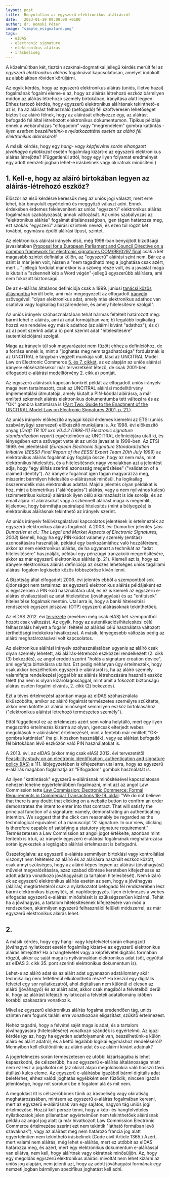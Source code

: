 ```yaml
---
layout: post
title:  Bonyolultan az egyszerű elektronikus aláírásról
date:   2023-01-19 09:00:00 +0100
author: dr. Homoki Péter
image: "simple_esignature.png"
tags:
  - eIDAS
  - electronic signature
  - elektronikus aláírás
  - írásbeliség
---
```


A közelmúltban két, tisztán szakmai-dogmatikai jellegű kérdés merült fel az *egyszerű elektronikus aláírás* fogalmával kapcsolatosan, amelyet indokolt az alábbiakban röviden körüljárni.

Az egyik kérdés, hogy az egyszerű elektronikus aláírás (uniós, illetve hazai) fogalmának fogalmi eleme-e az, hogy az aláírás létrehozó eszköz bármilyen módon az aláírás létrehozó személy birtokában, irányítása alatt legyen. Ehhez tartozó kérdés, hogy egyszerű elektronikus aláírásnak tekinthető-e az is, ha az aláírást felhasználó (befogadó) fél szoftveresen lehetőséget biztosít az aláíró félnek, hogy az aláírását elhelyezze egy, az aláírást befogadó fél által létrehozott elektronikus dokumentumon. Tipikus példája ennek a webáruházas "elfogadom" vagy "megrendelem" gombra kattintás - *ilyen esetben beszélhetünk-e nyilatkozattétel esetén az aláíró fél elektronikus aláírásáról?*

A másik kérdés, hogy egy *hang- vagy képfelvétel során elhangzott jóváhagyó nyilatkozat* esetén fogalmilag kizárt-e az egyszerű elektronikus aláírás létrejötte? (Függetlenül attól, hogy egy ilyen folyamat eredményét egy adott nemzeti jogban lehet-e írásbelinek vagy okiratnak minősíteni.)

## 1. Kell-e, hogy az aláíró birtokában legyen az aláírás-létrehozó eszköz?

Először az első kérdésre keressük meg az uniós jogi választ, mert erre lehet, bár bonyolult egyértelmű és meggyőző választ adni. Ennek érdekében érdemes feleleveníteni az uniós "egyszerű" elektronikus aláírás fogalmának szabályozását, annak változását. Az uniós szabályozás az "elektronikus aláírás" fogalmát általánosságban, igen tágan határozza meg, ezt szokás "egyszerű" aláírási szintnek nevezi, és ezen túl rögzít két további, egymásra épülő aláírási típust, szintet.

Az elektronikus aláírási irányelv első, még 1998-ban benyújtott bizottsági javaslatában [Proposal for a European Parliament and Council Directive on a common framework for electronic signatures COM/98/0297 final](https://eur-lex.europa.eu/legal-content/EN/TXT/?uri=CELEX%3A51998PC0297) csak a két magasabb szintet definiálta külön, az "egyszerű" aláírási szint nem. Bár ez a szint is már jelen volt, hiszen a "nem tagadható meg a joghatása csak azért, mert ..." jellegű fordulat már ekkor is a szöveg része volt, és a javaslat maga is kiutalt a "szkennelt kép a Word végén"-jellegű egyszerűbb aláírásra, ami nem fokozott biztonságú.

De az e-aláírás általános definíciója csak a 1999. júniusi [tanácsi közös álláspontba](https://data.consilium.europa.eu/doc/document/ST-7634-1999-ADD-1/en/pdf) került bele, ami már megegyezett az elfogadott [irányelv](https://eur-lex.europa.eu/legal-content/EN/TXT/?uri=CELEX:31999L0093) szövegével: "olyan elektronikus adat, amely más elektronikus adathoz van csatolva vagy logikailag hozzárendelve, és amely hitelesítésre szolgál".

Az uniós irányelv szóhasználatában tehát hármas feltételt határozott meg: bármi lehet e-aláírás, ami
a) adat formájában van;
b) legalább logikailag hozzá van rendelve egy másik adathoz (az aláírni kívánt "adathoz"); és
c) az a) pont szerinti adat a b) pont szerint adat "hitelesítésére" (autentikációjára) szolgál.

Maga az irányelv túl sok magyarázatot nem fűzött ehhez a definícióhoz, de a forrása ennek is, mint a "joghatás meg nem tagadhatósága" fordulatnak is az UNCITRAL e tárgyban végzett munkája volt, lásd az UNCITRAL Model Law on Electronic Commerce [5. és 7. cikkét](https://uncitral.un.org/sites/uncitral.un.org/files/media-documents/uncitral/en/19-04970_ebook.pdf), az ez alapján az uniós aláírási irányelv előkészítésekor már tervezetként létező, de csak 2001-ben elfogadott [e-aláírási modelltörvény](https://uncitral.un.org/sites/uncitral.un.org/files/media-documents/uncitral/en/ml-elecsig-e.pdf) 2. cikk a) pontját.

Az egyszerű aláírások kapcsán konkrét példát az elfogadott uniós irányelv maga nem tartalmazott, csak az UNCITRAL aláírási modelltörvény implementálási útmutatója, amely kiutalt a PIN-kóddal aláírásra, a már említett szkennelt aláírás elektronikus dokumentumba tett változára és az "OK" gombra kattintásra is ([Part Two: Guide to the Enactment of the UNCITRAL Model Law on Electronic Signatures 2001, p. 21.](https://uncitral.un.org/sites/uncitral.un.org/files/media-documents/uncitral/en/ml-elecsig-e.pdf)).

Az uniós irányelv előkészítő anyagai közül érdemes kiemelni az ETSI (uniós szabványügyi szervezet) előkészítő munkájára is. Az 1998. évi előkészítő anyag (*Draft TR 101 xxx V0.4.2 (1998-11) Electronic signature standardization report*) egyértelműen az UNCITRAL definíciójára utalt ki, és lényegében ezt a szöveget vette át az uniós javaslat is 1999-ben. Az ETSI 1999. évi jelentésből (*European Electronic Signature Standardization Initiative (EESSI) Final Report of the EESSI Expert Team 20th July 1999*) az elektronikus aláírás fogalmát úgy foglalja össze, hogy az nem más, mint elektronikus hitelesítés, és a hitelesítésnek nagy vonalakban azt a jelentést adja, hogy "egy állítás szerinti azonosság megerősítése" ("validation of a claimed identity”). Az irányelv fogalmát igen tágan magyarázza meg, miszerint bármilyen hitelesítés e-aláírásnak minősül, ha logikailag összerendelik más elektronikus adattal. Majd a jelentés olyan példákat is hoz, mint a biometrikus ("aláírópados") aláírás, vagy a nem nyilvános kulcsú (szimmetrikus kulcsú) aláírások ilyen célú alkalmazását is ide sorolja, és az email aljára írt aláírásokat vagy a szkennelt aláírást maga is megemlíti, kijelentve, hogy bármifajta papíralapú hitelesítés (mint a bélyegzés) is elektronikus aláírásnak tekinthető az irányelv szerint.

Az uniós irányelv felülvizsgálatával kapcsolatos jelentések is értelmezték az egyszerű elektronikus aláírás fogalmát. A 2003. évi Dumortier jelentés (*Jos Dumortier et al.: The Legal and Market Aspects of Electronic Signatures, 2003*) kiemeli, hogy ha egy PIN-kódot valamely személy (entitás) azonosítására használják, például egy bankszámlához való hozzáférésre, akkor az nem elektronikus aláírás, de ha ugyanazt a technikát az "adat hitelesítésére" használják, például egy pénzügyi tranzakció megerősítésére, akkor az már egyszerű elektronikus aláírás (p. 21). Kiemeli azt is, hogy az irányelv elektronikus aláírás definíciója az összes lehetséges uniós tagállami aláírási fogalom legkisebb közös többszöröse kíván lenni.

A Bizottság által elfogadott 2006. évi jelentés ebből a szempontból sok újdonságot nem tartalmaz: az egyszerű elektronikus aláírás példájaként ez is egyszerűen a PIN-kód használatára utal, és ez is kiemeli az egyszerű e-aláírás elválasztását az adat hitelesítése (jóváhagyása) és az "entitások" hitelesítése fogalmak mentén. Utal arra is, hogy a banki hitelesítési rendszerek egyszeri jelszavai (OTP) egyszerű aláírásoknak tekinthetőek.

Az eIDAS 2012. évi [tervezete](https://eur-lex.europa.eu/legal-content/EN/TXT/PDF/?uri=CELEX:52012PC0238&from=EN) (nevében még csak eIAS) két szempontból hozott csak változást. Az egyik, hogy az autentikációs/hitelesítési célú felhasználás helyett a fogalmi feltétel az aláírási célú használatra változott (érthetőségi indokokra hivatkozva). A másik, lényegesebb változás pedig az aláíró meghatározásával volt kapcsolatos.

Az elektronikus aláírási irányelv szóhasználatában ugyanis az aláíró csak olyan személy lehetett, aki aláírás-létrehozó eszközzel rendelkezett (2. cikk (3) bekezdés), az angol eredeti szerint "holds a signature creation device", ami egyfajta birtoklásra utalhat. Ezt pedig néhányan úgy értelmezték, hogy csak akkor beszélhetünk egyszerű e-aláírásról is, ha az aláíró személy valamifajta rendelkezési joggal bír az aláírás létrehozására használt eszköz felett (ha nem is olyan kizárólagossággal, mint amit a fokozott biztonságú aláírás esetén fogalmi elvárás, 2. cikk (2) bekezdés).

Ezt a téves értelmezést azonban maga az eIDAS szóhasználata kiküszöbölte, amikor az aláíró fogalmát természetes személyre szűkítette, akkor nem kötötte az aláírói minőséget semmilyen eszköz birtoklásához ("elektronikus aláírást létrehozó természetes személy").

Ettől függetlenül ez az értelmezés azért sem volna helytálló, mert egy ilyen megszorító értelmezés kizárná az olyan, igencsak elterjedt webes megoldások e-aláírásként értelmezését, mint a fentebb már említett "OK-gombra kattintást" (ha pl. kioszkon használják), vagy az aláírást befogadó fél birtokában lévő eszközön való PIN használatokat is.

A 2013. évi, az eIDAS (akkor még csak eIAS) 2012. évi tervezetétől [Feasibility study on an electronic identification, authentication and signature policy (IAS)](https://publications.europa.eu/resource/cellar/2d80fe08-751b-4097-96ed-4564bbbfb1b8.0001.01/DOC_1) a 111. lábjegyzetében is kifejezetten utal arra, hogy az egyszerű e-aláírás magában foglalhatja az "Elfogadom" gombok használatát is.

Az ilyen "kattintások" egyszerű e-aláírásnak minősítésével kapcsolatosan nehezen lehetne egyértelműbben fogalmazni, mint azt az angol Law Commission tette [Law Commission: Electronic Commerce: Formal Requirements in Commercial Transactions 18-19. oldal](https://www.lawcom.gov.uk/project/electronic-commerce-formal-requirements-in-commercial-transactions/): "We do not believe that there is any doubt that clicking on a website button to confirm an order demonstrates the intent to enter into that contract. That will satisfy the principal function of a signature: namely, demonstrating an authenticating intention. We suggest that the click can reasonably be regarded as the technological equivalent of a manuscript ‘X’ signature. In our view, clicking is therefore capable of satisfying a statutory signature requirement." Természetesen a Law Commission az angol jogot értékelte, azonban mint fentebb is írtuk, az irányelv egyszerű e-aláírási fogalmának meghatározása során igyekeztek a legtágabb aláírási értelmezést is befogadni.

Összefoglalva: az egyszerű e-aláírás semmilyen birtoklási vagy kontrollálási viszonyt nem feltételez az aláíró és az aláírásra használt eszköz között, csak annyi szükséges, hogy az aláíró képes legyen az aláírási (jóváhagyási) művelet megvalósítására, azaz szabad döntése keretében kifejezhesse az adott adatra vonatkozó jóváhagyását (a tartalom hitelesítését). Nem kizáró ok az egyszerű elektronikus aláírás esetén az sem, hogy a jóváhagyás (aláírás) megtörténtéről csak a nyilatkozatot befogadó fél rendszerében lesz bármi elektronikus bizonyíték, pl. naplóbejegyzés. Ilyen értelmezés a webes elfogadás egyszerű e-aláírási minősítését is szükségszerűen kizárná. Tehát ha a jóváhagyás, a tartalom hitelesítésének kifejezésére van mód a rendszerben, akármilyen egyszerű felhasználói felületi módszerrel, az már egyszerű elektronikus aláírás lehet.

## 2.

A másik kérdés, hogy egy hang- vagy képfelvétel során elhangzott jóváhagyó nyilatkozat esetén fogalmilag kizárt-e az egyszerű elektronikus aláírás létrejötte? Ha a hangfelvétel vagy a képfelvétel digitális formában rögzül, akkor az saját maga is nyilvánvalóan elektronikus adat (sőt, egyúttal az eIDAS 3. cikk 35. pont szerinti elektronikus dokumentum is).

Lehet-e az aláíró adat és az aláírt adat ugyanazon adatállomány akár technikailag nem feltétlenül elkülöníthető része? Ha készül egy digitális felvétel egy sor nyilatkozatról, ahol digitálisan nem különül el élesen az aláíró (jóváhagyó) és az aláírt adat, akkor csak magából a felvételből derül ki, hogy az aláírást kifejező nyilatkozat a felvételi adatállomány  időben korábbi szakaszára vonatkozik.

Mivel az egyszerű elektronikus aláírás fogalma eredendően tág, uniós szinten nem fogunk találni erre vonatkozóan eligazítást, szűkítő értelmezést. 

Nehéz tagadni, hogy a felvétel sajét maga is adat, és a tartalom jóváhagyására (hitelesítésére) vonatkozó szándék is egyértelmű.  Az igazi kérdés így az, hogy ha egyetlen adatfolyamunk van, beszélhetünk-e külön aláíró és aláírt adatról, és a kettő legalább logikai egymáshoz rendeléséről? Mennyiben kell elkülönülnie az aláíró adat és az aláírni kívánt adatnak?

A jogértelmezés során természetesen ez utóbbi kizártságába is lehet kapaszkodni, de célszerűbb, ha az egyszerű e-aláírás általánossága miatt nem ez lesz a jogalkotói cél (az okirat alapú megoldásokra való hosszú távú átállás) kulcs eleme. Az egyszerű e-aláírásba igazából bármi digitális adat beleférhet, ehhez valódi joghatás egyébként sem fűződik, nincsen igazán jelentősége, hogy mit sorolunk be e fogalom alá és mit nem.

A megoldást itt is célszerűbbnek tűnik az írásbeliség vagy okiratiság meghatározásában, mintsem az egyszerű e-aláírás fogalmában keresni, mert az egyszerű e-aláírásnak van egy sajátos, nagyon tág uniós jogi értelmezése. Hozzá kell persze tenni, hogy a kép- és hangfelvételes nyilatkozatok jelen pillanatban egyértelműen nem tekinthetőek aláírásnak példáu az angol jog alatt (a már hivatkozott Law Commission Electronic Commerce értelmezése szerint ezt nem tekintik "látható formában lévő szavaknak"), vagy az aláírást meg nem határozó francia jog alatt egyértelműen nem tekinthető írásbelinek (Code civil Article 1365.)
Azért, mert valami nem aláírás, még lehet e-aláírás, mert ez utóbbit az eIDAS határozza meg, és azért, mert egy elektronikus dokumentum e-aláírással van ellátva, nem kell, hogy aláírtnak vagy okiratnak minősüljön.
Az, hogy egy megoldás egyszerű elektronikus aláírási mivoltát nem lehet kizárni az uniós jog alapján, nem jelenti azt, hogy az adott jóváhagyási formának egy nemzeti jogban bármilyen specifikus joghatást kell adni.